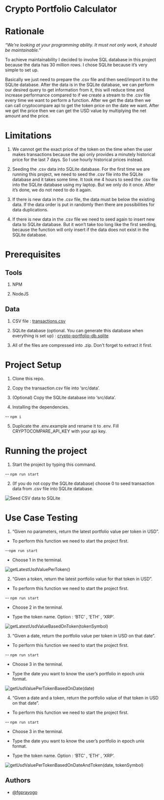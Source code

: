 # Crypto Portfolio Calculator

# Rationale

*“We're looking at your programming ability. It must not only work, it should be maintainable.”*

To achieve maintainability I decided to involve SQL database in this project because the data has 30 million rows. I chose SQLite because it’s very simple to set up.

Basically we just need to prepare the .csv file and then seed/import it to the SQLite database. After the data is in the SQLite database, we can perform our desired query to get information from it, this will reduce time and increase performance compared to if we create a stream to the .csv file every time we want to perform a function. After we get the data then we can call cryptocompare api to get the token price on the date we want. After we get the price then we can get the USD value by multiplying the net amount and the price.

# Limitations

1. We cannot get the exact price of the token on the time when the user makes transactions because the api only provides a minutely historical price for the last 7 days. So I use hourly historical prices instead.

2. Seeding the .csv data into SQLite database. For the first time we are running this project, we need to seed the .csv file into the SQLite database and it takes some time. It took me 4 hours to seed the .csv file into the SQLite database using my laptop. But we only do it once. After it’s done, we do not need to do it again.

3. If there is new data in the .csv file, the data must be below the existing data. If the data order is put in randomly then there are possibilities for data duplications.

4. If there is new data in the .csv file we need to seed again to insert new data to SQLite database. But it won’t take too long like the first seeding, because the function will only insert if the data does not exist in the SQLite database.

# Prerequisites

## Tools

1. NPM

2. NodeJS

## Data

1. CSV file : <a href="https://s3-ap-southeast-1.amazonaws.com/static.propine.com/transactions.csv.zip" target="_blank">transactions.csv</a>

2. SQLite database (optional. You can generate this database when everything is set up) : <a href="https://drive.google.com/file/d/12M4K2tVOEXat01DYOSVMOlUhNn1-dFkV/view?usp=share_link" target="_blank">crypto-portfolio-db.sqlite</a>

3. All of the files are compressed into .zip. Don't forget to extract it first.

# Project Setup

1. Clone this repo.

2. Copy the transaction.csv file into ‘src/data’.

3. (Optional) Copy the SQLite database into ‘src/data’.

4. Installing the dependencies.

-- `npm i`

5. Duplicate the .env.example and rename it to .env. Fill CRYPTOCOMPARE_API_KEY with your api key.

# Running the project
  
1. Start the project by typing this command.

-- `npm run start`

2. (If you do not copy the SQLite database) choose 0 to seed transaction data from .csv file into SQLite database.

![Seed CSV data to SQLite](docs/images/0.png)

# Use Case Testing

1. “Given no parameters, return the latest portfolio value per token in USD”.

- To perform this function we need to start the project first.

--`npm run start`

- Choose 1 in the terminal.

![ getLatestUsdValuePerToken()](docs/images/1.png)

2. “Given a token, return the latest portfolio value for that token in USD”.

- To perform this function we need to start the project first.

-- `npm run start`

- Choose 2 in the terminal.

- Type the token name. Option : ‘BTC’ , ‘ETH’ , ‘XRP’.

![getLatestUsdValueBasedOnToken(tokenSymbol)](docs/images/2.png)

3. “Given a date, return the portfolio value per token in USD on that date”.

- To perform this function we need to start the project first.

-- `npm run start`

- Choose 3 in the terminal.

- Type the date you want to know the user’s portfolio in epoch unix format.

![getUsdValuePerTokenBasedOnDate(date)](docs/images/3.png)

4. “Given a date and a token, return the portfolio value of that token in USD on that date”.

- To perform this function we need to start the project first.

-- `npm run start`

- Choose 3 in the terminal.

- Type the date you want to know the user’s portfolio in epoch unix format.

- Type the token name. Option : ‘BTC’ , ‘ETH’ , ‘XRP’.

![getUsdValuePerTokenBasedOnDateAndToken(date, tokenSymbol)](docs/images/4.png)

## Authors

- [@fgprayogo](https://www.github.com/fgprayogo)